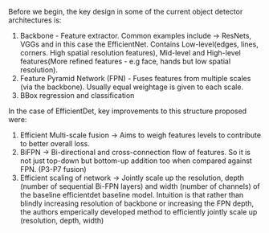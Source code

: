Before we begin, the key design in some of the current object detector architectures is:
1. Backbone - Feature extractor. Common examples include -> ResNets, VGGs and in this case the EfficientNet. Contains Low-level(edges, lines, corners.  High spatial resolution features), Mid-level and High-level features(More refined features - e.g face, hands but low spatial resolution).
2. Feature Pyramid Network (FPN) - Fuses features from multiple scales (via the backbone). Usually equal weightage is given to each scale.
3. BBox regression and classification


In the case of EfficientDet, key improvements to this structure proposed were:

1. Efficient Multi-scale fusion -> Aims to weigh features levels to contribute to better overall loss. 
2. BiFPN -> Bi-directional and cross-connection flow of features. So it is not just top-down but bottom-up addition too when compared against FPN. (P3-P7 fusion)
3. Efficient scaling of network -> Jointly scale up the resolution, depth (number of sequential Bi-FPN layers) and width (number of channels) of the baseline efficientdet baseline model. Intuition is that rather than blindly increasing resolution of backbone or increasing the FPN depth, the authors emperically developed method to efficiently jointly scale up (resolution, depth, width)






